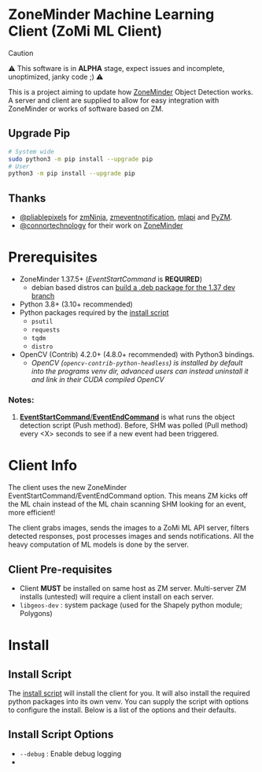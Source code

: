 

# ZoneMinder Machine Learning Client (ZoMi ML Client)
>[!CAUTION]
> :warning: This software is in **ALPHA** stage, expect issues and incomplete, unoptimized, janky code ;) :warning:

This is a project aiming to update how [ZoneMinder](https://github.com/ZoneMinder/zoneminder) Object Detection works.
A server and client are supplied to allow for easy integration with ZoneMinder or works of software based on ZM.

## Upgrade Pip
```bash
# System wide
sudo python3 -m pip install --upgrade pip
# User
python3 -m pip install --upgrade pip
```

## Thanks

- [@pliablepixels](https://github.com/pliablepixels) for [zmNinja](https://github.com/ZoneMinder/zmNinja), [zmeventnotification](https://github.com/ZoneMinder/zmeventnotification), [mlapi](https://github.com/ZoneMinder/mlapi) and [PyZM](https://github.com/ZoneMinder/pyzm).
- [@connortechnology](https://github.com/connortechnology) for their work on [ZoneMinder](https://zoneminder.com)

# Prerequisites

- ZoneMinder 1.37.5+ (*EventStartCommand* is **REQUIRED**)
  - debian based distros can [build a .deb package for the 1.37 dev branch](https://gist.github.com/baudneo/d352c5a944a5d1371c9dfe455056e0a2)
- Python 3.8+ (3.10+ recommended) 
- Python packages required by the [install script](examples/install.py)
  - `psutil`
  - `requests`
  - `tqdm`
  - `distro`
- OpenCV (Contrib) 4.2.0+ (4.8.0+ recommended) with Python3 bindings.
  - *OpenCV (`opencv-contrib-python-headless`) is installed by default into the programs venv dir, advanced users can instead uninstall it and link in their CUDA compiled OpenCV* 

### Notes:

1. [**EventStartCommand**/**EventEndCommand**](https://zoneminder.readthedocs.io/en/latest/userguide/definemonitor.html#recording-tab:~:text=events%20are%20recorded.-,Event%20Start%20Command,the%20command%20will%20be%20the%20event%20id%20and%20the%20monitor%20id.,-Viewing%20Tab) is what runs the object detection script (Push method). Before, SHM was polled (Pull method) every \<X> seconds to see if a new event had been triggered.

# Client Info
The client uses the new ZoneMinder EventStartCommand/EventEndCommand option.
This means ZM kicks off the ML chain instead of the ML chain scanning SHM looking for an event, more efficient!

The client grabs images, sends the images to a ZoMi ML API server, filters detected responses, post processes images and sends notifications. All the heavy computation of ML models is done by the server.


## Client Pre-requisites
- Client **MUST** be installed on same host as ZM server. Multi-server ZM installs (untested) will require a client install on each server.
- `libgeos-dev` : system package (used for the Shapely python module; Polygons)

# Install
## Install Script
The [install script](examples/install.py) will install the client for you. It will also install the required python packages into its own venv.
You can supply the script with options to configure the install. Below is a list of the options and their defaults.

## Install Script Options

- `--debug` : Enable debug logging
- 
